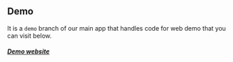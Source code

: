 ## Demo

It is a `demo` branch of our main app that handles code for web demo that you can visit below.

##### [Demo website](https://mondonno.github.io/feelInk/)